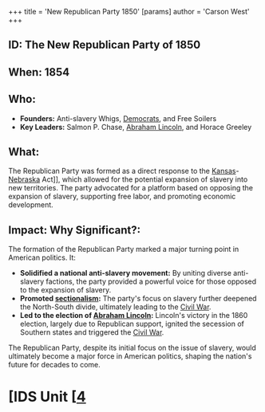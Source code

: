 +++
 title = 'New Republican Party 1850'
[params]
	author = 'Carson West'
+++
## ID: The New Republican Party of 1850

## When: 1854

## Who: 
* **Founders:**  Anti-slavery Whigs, [Democrats](./../democrats/), and Free Soilers
* **Key Leaders:** Salmon P. Chase,  [Abraham Lincoln](./../abraham-lincoln/),  and Horace Greeley

## What:
The Republican Party was formed as a direct response to the [Kansas](./../kansas/)-[Nebraska](./../nebraska/) Act]], which allowed for the potential expansion of slavery into new territories. The party advocated for a platform based on opposing the expansion of slavery,  supporting free labor, and promoting economic development. 

## Impact: Why Significant?:
The formation of the Republican Party marked a major turning point in American politics. It:

* **Solidified a national anti-slavery movement:** By uniting diverse anti-slavery factions, the party provided a powerful voice for those opposed to the expansion of slavery.
* **Promoted [sectionalism](./../sectionalism/):**  The party's focus on slavery further deepened the North-South divide, ultimately leading to the [Civil War](./../civil-war/).
* **Led to the election of [Abraham Lincoln](./../abraham-lincoln/):** Lincoln's victory in the 1860 election, largely due to Republican support, ignited the secession of Southern states and triggered the [Civil War](./../civil-war/).

The Republican Party, despite its initial focus on the issue of slavery, would ultimately become a major force in American politics, shaping the nation's future for decades to come. 

# [IDS Unit [[4](./../ids-unit-[[4/)
